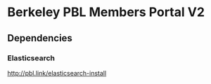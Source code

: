 # Berkeley PBL Members Portal V2

## Dependencies

### Elasticsearch
http://pbl.link/elasticsearch-install
